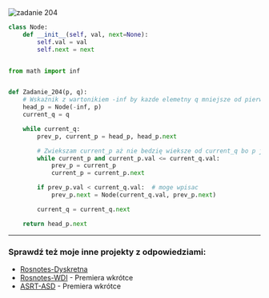 <picture>
  <source srcset="../../srt/zbior_zadan/204.png" media="(prefers-color-scheme: light)">
  <source srcset="../../srt/zbior_zadan/black_204.png" media="(prefers-color-scheme: dark)">
  <img src="../../srt/zbior_zadan/black_204.png" alt="zadanie 204">
</picture>

```python
class Node:
    def __init__(self, val, next=None):
        self.val = val
        self.next = next


from math import inf


def Zadanie_204(p, q):
    # Wskaźnik z wartonikiem -inf by kazde elemetny q mniejsze od pierwszego p mogly sie wpisac po -inf
    head_p = Node(-inf, p)
    current_q = q

    while current_q:
        prev_p, current_p = head_p, head_p.next

        # Zwiekszam current_p aż nie bedzię wieksze od current_q bo p jest posortowane
        while current_p and current_p.val <= current_q.val:
            prev_p = current_p
            current_p = current_p.next

        if prev_p.val < current_q.val:  # moge wpisac
            prev_p.next = Node(current_q.val, prev_p.next)

        current_q = current_q.next

    return head_p.next
```


---
### Sprawdź też moje inne projekty z odpowiedziami:
- [Rosnotes-Dyskretna](https://github.com/kamilGie/Rosnotes-Dyskretna)
- [Rosnotes-WDI](https://github.com/kamilGie/Rosnotes-WDI) - Premiera wkrótce
- [ASRT-ASD](https://github.com/kamilGie/Rosnotes-Dyskretna) - Premiera wkrótce

